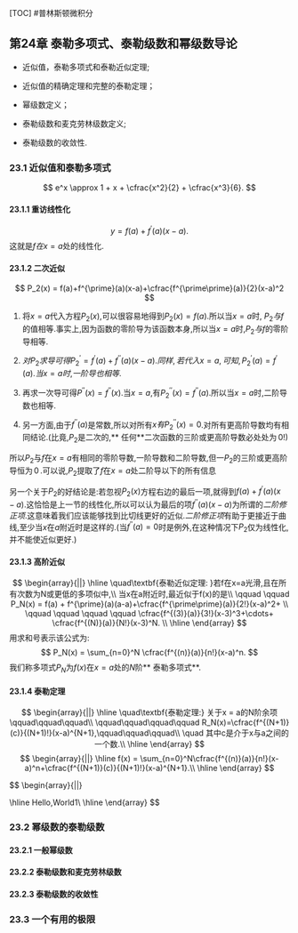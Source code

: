 [TOC]
#普林斯顿微积分
## 第24章 泰勒多项式、泰勒级数和幂级数导论
- 近似值，泰勒多项式和泰勒近似定理;

- 近似值的精确定理和完整的泰勒定理；

- 幂级数定义；

- 泰勒级数和麦克劳林级数定义;

- 泰勒级数的收敛性.

### 23.1 近似值和泰勒多项式
$$
e^x \approx 1 + x + \cfrac{x^2}{2} + \cfrac{x^3}{6}.
$$

#### 23.1.1 重访线性化

$$
y = f(a) + f^{\prime}(a)(x-a).
$$
这就是$f在x=a$处的线性化.

#### 23.1.2 二次近似
$$
P_2(x) = f(a)+f^{\prime}(a)(x-a)+\cfrac{f^{\prime\prime}(a)}{2}(x-a)^2
$$
1. 将$x=a$代入方程$P_2(x)$,可以很容易地得到$P_2(x) = f(a)$.所以当$x=a$时, $P_2与f$的值相等.事实上,因为函数的零阶导为该函数本身,所以当$x=a$时,$P_2与f$的零阶导相等.

2. $对P_2求导可得P^{\prime}_2=f^{\prime}(a) + f^{\prime\prime}(a)(x-a).同样,若代入x=a,可知,P^{\prime}_2(a) = f^{\prime}(a).$$当x=a时,$$一阶导也相等.$

3. 再求一次导可得$P^{\prime\prime}(x) = f^{\prime\prime}(x)$.当$x=a$,有$P^{\prime\prime}_2(x)=f^{\prime\prime}(a)$.所以当$x=a$时,二阶导数也相等.

4. 另一方面,由于$f^{\prime\prime}(a)$是常数,所以对所有$x有P^{\prime\prime}_2(x) = 0$.对所有更高阶导数均有相同结论.(比竟,$P_2$是二次的,** 任何**二次函数的三阶或更高阶导数必处处为$\,0!$)

所以$P_2$与$f$在$x=a$有相同的零阶导数,一阶导数和二阶导数,但一$P_2$的三阶或更高阶导恒为$\,0\,$.可以说,$P_2$提取了$f$在$x=a$处二阶导以下的所有信息

另一个关于$P_2$的好结论是:若忽视$P_2(x)$方程右边的最后一项,就得到$f(a)+f^{\prime}(a)(x-a)$.这恰恰是上一节的线性化,所以可以认为最后的项$f^{\prime\prime}(a)(x-a)$为所谓的*二阶修正项*.这意味着我们应该能够找到比切线更好的近似.*二阶修正项*有助于更接近于曲线,至少当$x$在$a$附近时是这样的.(当$f^{\prime\prime}(a) = 0$时是例外,在这种情况下$P_2$仅为线性化,并不能使近似更好.)

#### 23.1.3 高阶近似

$$
\begin{array}{||}
\hline
\quad\textbf{泰勒近似定理: }若f在x=a光滑,且在所有次数为N或更低的多项似中,\\
当x在a附近时,最近似于f(x)的是\\
\qquad \qquad P_N(x) = f(a) + f^{\prime}(a)(a-a)+\cfrac{f^{\prime\prime}(a)}{2!}(x-a)^2+ \\
\qquad \qquad \qquad \qquad \cfrac{f^{(3)}(a)}{3!}(x-3)^3+\cdots+ \cfrac{f^{(N)}(a)}{N!}(x-3)^N. \\
\hline
\end{array}
$$
用求和号表示该公式为:
$$
P_N(x) = \sum_{n=0}^N \cfrac{f^{(n)}(a)}{n!}(x-a)^n.
$$
我们称多项式$P_N$为$f(x)$在$x=a$处的$N$阶** 泰勒多项式**.

#### 23.1.4 泰勒定理
$$
\begin{array}{||}
\hline
\quad\textbf{泰勒定理:} 关于x = a的N阶余项\qquad\qquad\qquad\\
\qquad\qquad\qquad\qquad R_N(x)=\cfrac{f^{(N+1)}(c)}{(N+1)!}(x-a)^{N+1},\qquad\qquad\qquad\\
\quad 其中c是介于x与a之间的一个数.\\
\hline
\end{array}
$$
$$
\begin{array}{||}
\hline
f(x) = \sum_{n=0}^N\cfrac{f^{(n)}(a)}{n!}(x-a)^n+\cfrac{f^{(N+1)}(c)}{(N+1)!}(x-a)^{N+1}.\\
\hline
\end{array}
$$


$$
\begin{array}{||}

\hline
Hello,World1\\
\hline
\end{array}
$$

### 23.2 幂级数的泰勒级数
#### 23.2.1 一般幂级数
#### 23.2.2 泰勒级数和麦克劳林级数
#### 23.2.3 泰勒级数的收敛性

### 23.3 一个有用的极限